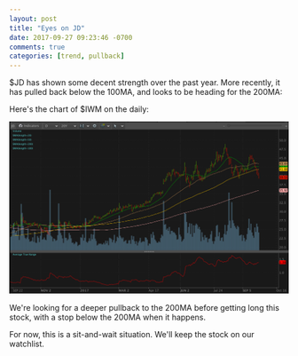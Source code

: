 ```yaml
---
layout: post
title: "Eyes on JD"
date: 2017-09-27 09:23:46 -0700
comments: true
categories: [trend, pullback]
---
```


$JD has shown some decent strength over the past year. More recently, it has pulled back below the 100MA, and looks to be heading for the 200MA:

Here's the chart of $IWM on the daily:

[![JD Daily - 2017-09-27](/images/blog/20170927/jd_daily.png)](/images/blog/20170927/jd_daily.png)

We're looking for a deeper pullback to the 200MA before getting long this stock, with a stop below the 200MA when it happens.

For now, this is a sit-and-wait situation. We'll keep the stock on our watchlist.
